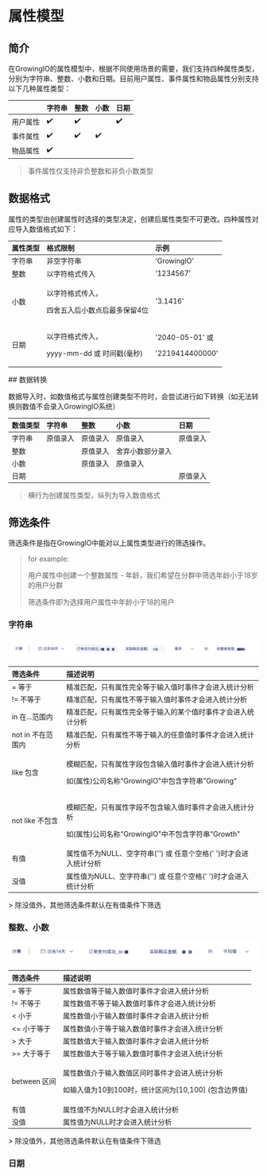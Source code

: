 # 属性模型

## 简介

在GrowingIO的属性模型中，根据不同使用场景的需要，我们支持四种属性类型，分别为字符串、整数、小数和日期。目前用户属性、事件属性和物品属性分别支持以下几种属性类型：

|  | 字符串 | 整数 | 小数 | 日期 |
| :--- | :--- | :--- | :--- | :--- |
| 用户属性 | ✔️ | ✔️ |  | ✔️ |
| 事件属性 | ✔️ | ✔️ | ✔️ |  |
| 物品属性 | ✔️ |  |  |  |

> 事件属性仅支持非负整数和非负小数类型

## 数据格式

属性的类型由创建属性时选择的类型决定，创建后属性类型不可更改。四种属性对应导入数值格式如下：

<table>
  <thead>
    <tr>
      <th style="text-align:left">&#x5C5E;&#x6027;&#x7C7B;&#x578B;</th>
      <th style="text-align:left">&#x683C;&#x5F0F;&#x9650;&#x5236;</th>
      <th style="text-align:left">&#x793A;&#x4F8B;</th>
    </tr>
  </thead>
  <tbody>
    <tr>
      <td style="text-align:left">&#x5B57;&#x7B26;&#x4E32;</td>
      <td style="text-align:left">&#x975E;&#x7A7A;&#x5B57;&#x7B26;&#x4E32;</td>
      <td style="text-align:left">&#x2018;GrowingIO&#x2019;</td>
    </tr>
    <tr>
      <td style="text-align:left">&#x6574;&#x6570;</td>
      <td style="text-align:left">&#x4EE5;&#x5B57;&#x7B26;&#x683C;&#x5F0F;&#x4F20;&#x5165;</td>
      <td style="text-align:left">&#x2018;1234567&#x2019;</td>
    </tr>
    <tr>
      <td style="text-align:left">&#x5C0F;&#x6570;</td>
      <td style="text-align:left">
        <p>&#x4EE5;&#x5B57;&#x7B26;&#x683C;&#x5F0F;&#x4F20;&#x5165;&#xFF0C;</p>
        <p>&#x56DB;&#x820D;&#x4E94;&#x5165;&#x540E;&#x5C0F;&#x6570;&#x70B9;&#x540E;&#x6700;&#x591A;&#x4FDD;&#x7559;4&#x4F4D;</p>
      </td>
      <td style="text-align:left">&apos;3.1416&apos;</td>
    </tr>
    <tr>
      <td style="text-align:left">&#x65E5;&#x671F;</td>
      <td style="text-align:left">
        <p>&#x4EE5;&#x5B57;&#x7B26;&#x683C;&#x5F0F;&#x4F20;&#x5165;&#xFF0C;</p>
        <p>yyyy-mm-dd &#x6216; &#x65F6;&#x95F4;&#x6233;(&#x6BEB;&#x79D2;)</p>
      </td>
      <td style="text-align:left">
        <p>&apos;2040-05-01&apos; &#x6216;</p>
        <p>&apos;2219414400000&apos;</p>
      </td>
    </tr>
  </tbody>
</table>## 数据转换

数据导入时，如数值格式与属性创建类型不符时，会尝试进行如下转换（如无法转换则数值不会录入GrowingIO系统）

| 数值类型 | 字符串 | 整数 | 小数 | 日期 |
| :--- | :--- | :--- | :--- | :--- |
| 字符串 | 原值录入 | 原值录入 | 原值录入 | 原值录入 |
| 整数 |  | 原值录入 | 舍弃小数部分录入 |  |
| 小数 |  | 原值录入 | 原值录入 |  |
| 日期 |  |  |  | 原值录入 |

> 横行为创建属性类型，纵列为导入数值格式

## 筛选条件

筛选条件是指在GrowingIO中能对以上属性类型进行的筛选操作。

> for example:
>
> 用户属性中创建一个整数属性 - 年龄，我们希望在分群中筛选年龄小于18岁的用户分群
>
> 筛选条件即为选择用户属性中年龄小于18的用户

### 字符串

![&#x5B57;&#x7B26;&#x4E32;&#x5C5E;&#x6027;](../../.gitbook/assets/image%20%2819%29.png)

<table>
  <thead>
    <tr>
      <th style="text-align:left">&#x7B5B;&#x9009;&#x6761;&#x4EF6;</th>
      <th style="text-align:left">&#x63CF;&#x8FF0;&#x8BF4;&#x660E;</th>
    </tr>
  </thead>
  <tbody>
    <tr>
      <td style="text-align:left">= &#x7B49;&#x4E8E;</td>
      <td style="text-align:left">&#x7CBE;&#x51C6;&#x5339;&#x914D;&#xFF0C;&#x53EA;&#x6709;&#x5C5E;&#x6027;&#x5B8C;&#x5168;&#x7B49;&#x4E8E;&#x8F93;&#x5165;&#x503C;&#x65F6;&#x4E8B;&#x4EF6;&#x624D;&#x4F1A;&#x8FDB;&#x5165;&#x7EDF;&#x8BA1;&#x5206;&#x6790;</td>
    </tr>
    <tr>
      <td style="text-align:left">!= &#x4E0D;&#x7B49;&#x4E8E;</td>
      <td style="text-align:left">&#x7CBE;&#x51C6;&#x5339;&#x914D;&#xFF0C;&#x53EA;&#x6709;&#x5C5E;&#x6027;&#x4E0D;&#x7B49;&#x4E8E;&#x8F93;&#x5165;&#x503C;&#x65F6;&#x4E8B;&#x4EF6;&#x624D;&#x4F1A;&#x8FDB;&#x5165;&#x7EDF;&#x8BA1;&#x5206;&#x6790;</td>
    </tr>
    <tr>
      <td style="text-align:left">in &#x5728;...&#x8303;&#x56F4;&#x5185;</td>
      <td style="text-align:left">&#x7CBE;&#x51C6;&#x5339;&#x914D;&#xFF0C;&#x53EA;&#x6709;&#x5C5E;&#x6027;&#x5B8C;&#x5168;&#x7B49;&#x4E8E;&#x8F93;&#x5165;&#x7684;&#x67D0;&#x4E2A;&#x503C;&#x65F6;&#x4E8B;&#x4EF6;&#x624D;&#x4F1A;&#x8FDB;&#x5165;&#x7EDF;&#x8BA1;&#x5206;&#x6790;</td>
    </tr>
    <tr>
      <td style="text-align:left">not in &#x4E0D;&#x5728;&#x8303;&#x56F4;&#x5185;</td>
      <td style="text-align:left">&#x7CBE;&#x51C6;&#x5339;&#x914D;&#xFF0C;&#x53EA;&#x6709;&#x5C5E;&#x6027;&#x4E0D;&#x7B49;&#x4E8E;&#x8F93;&#x5165;&#x7684;&#x4EFB;&#x610F;&#x503C;&#x65F6;&#x4E8B;&#x4EF6;&#x624D;&#x4F1A;&#x8FDB;&#x5165;&#x7EDF;&#x8BA1;&#x5206;&#x6790;</td>
    </tr>
    <tr>
      <td style="text-align:left">like &#x5305;&#x542B;</td>
      <td style="text-align:left">
        <p>&#x6A21;&#x7CCA;&#x5339;&#x914D;&#xFF0C;&#x53EA;&#x6709;&#x5C5E;&#x6027;&#x5B57;&#x6BB5;&#x5305;&#x542B;&#x8F93;&#x5165;&#x503C;&#x65F6;&#x4E8B;&#x4EF6;&#x624D;&#x4F1A;&#x8FDB;&#x5165;&#x7EDF;&#x8BA1;&#x5206;&#x6790;</p>
        <p>&#x5982;(&#x5C5E;&#x6027;)&#x516C;&#x53F8;&#x540D;&#x79F0;&#x201C;GrowingIO&quot;&#x4E2D;&#x5305;&#x542B;&#x5B57;&#x7B26;&#x4E32;&#x201D;Growing&quot;</p>
      </td>
    </tr>
    <tr>
      <td style="text-align:left">not like &#x4E0D;&#x5305;&#x542B;</td>
      <td style="text-align:left">
        <p>&#x6A21;&#x7CCA;&#x5339;&#x914D;&#xFF0C;&#x53EA;&#x6709;&#x5C5E;&#x6027;&#x5B57;&#x6BB5;&#x4E0D;&#x5305;&#x542B;&#x8F93;&#x5165;&#x503C;&#x65F6;&#x4E8B;&#x4EF6;&#x624D;&#x4F1A;&#x8FDB;&#x5165;&#x7EDF;&#x8BA1;&#x5206;&#x6790;</p>
        <p>&#x5982;(&#x5C5E;&#x6027;)&#x516C;&#x53F8;&#x540D;&#x79F0;&#x201C;GrowingIO&quot;&#x4E2D;&#x4E0D;&#x5305;&#x542B;&#x5B57;&#x7B26;&#x4E32;&#x201C;Growth&quot;</p>
      </td>
    </tr>
    <tr>
      <td style="text-align:left">&#x6709;&#x503C;</td>
      <td style="text-align:left">&#x5C5E;&#x6027;&#x503C;&#x4E0D;&#x4E3A;NULL&#x3001;&#x7A7A;&#x5B57;&#x7B26;&#x4E32;(&apos;&apos;)
        &#x6216; &#x4EFB;&#x610F;&#x4E2A;&#x7A7A;&#x683C;(&apos; &apos;)&#x65F6;&#x624D;&#x4F1A;&#x8FDB;&#x5165;&#x7EDF;&#x8BA1;&#x5206;&#x6790;</td>
    </tr>
    <tr>
      <td style="text-align:left">&#x6CA1;&#x503C;</td>
      <td style="text-align:left">&#x5C5E;&#x6027;&#x503C;&#x4E3A;NULL&#x3001;&#x7A7A;&#x5B57;&#x7B26;&#x4E32;(&apos;&apos;)
        &#x6216; &#x4EFB;&#x610F;&#x4E2A;&#x7A7A;&#x683C;(&apos; &apos;)&#x65F6;&#x624D;&#x4F1A;&#x8FDB;&#x5165;&#x7EDF;&#x8BA1;&#x5206;&#x6790;</td>
    </tr>
  </tbody>
</table>> 除没值外，其他筛选条件默认在有值条件下筛选

### 整数、小数

![&#x6574;&#x6570;&#x5C5E;&#x6027;](../../.gitbook/assets/image%20%28132%29.png)

<table>
  <thead>
    <tr>
      <th style="text-align:left">&#x7B5B;&#x9009;&#x6761;&#x4EF6;</th>
      <th style="text-align:left">&#x63CF;&#x8FF0;&#x8BF4;&#x660E;</th>
    </tr>
  </thead>
  <tbody>
    <tr>
      <td style="text-align:left">= &#x7B49;&#x4E8E;</td>
      <td style="text-align:left">&#x5C5E;&#x6027;&#x6570;&#x503C;&#x7B49;&#x4E8E;&#x8F93;&#x5165;&#x6570;&#x503C;&#x65F6;&#x4E8B;&#x4EF6;&#x624D;&#x4F1A;&#x8FDB;&#x5165;&#x7EDF;&#x8BA1;&#x5206;&#x6790;</td>
    </tr>
    <tr>
      <td style="text-align:left">!= &#x4E0D;&#x7B49;&#x4E8E;</td>
      <td style="text-align:left">&#x5C5E;&#x6027;&#x6570;&#x503C;&#x4E0D;&#x7B49;&#x4E8E;&#x8F93;&#x5165;&#x6570;&#x503C;&#x65F6;&#x4E8B;&#x4EF6;&#x624D;&#x4F1A;&#x8FDB;&#x5165;&#x7EDF;&#x8BA1;&#x5206;&#x6790;</td>
    </tr>
    <tr>
      <td style="text-align:left">&lt; &#x5C0F;&#x4E8E;</td>
      <td style="text-align:left">&#x5C5E;&#x6027;&#x6570;&#x503C;&#x5C0F;&#x4E8E;&#x8F93;&#x5165;&#x6570;&#x503C;&#x65F6;&#x4E8B;&#x4EF6;&#x624D;&#x4F1A;&#x8FDB;&#x5165;&#x7EDF;&#x8BA1;&#x5206;&#x6790;</td>
    </tr>
    <tr>
      <td style="text-align:left">&lt;= &#x5C0F;&#x4E8E;&#x7B49;&#x4E8E;</td>
      <td style="text-align:left">&#x5C5E;&#x6027;&#x6570;&#x503C;&#x5C0F;&#x4E8E;&#x7B49;&#x4E8E;&#x8F93;&#x5165;&#x6570;&#x503C;&#x65F6;&#x4E8B;&#x4EF6;&#x624D;&#x4F1A;&#x8FDB;&#x5165;&#x7EDF;&#x8BA1;&#x5206;&#x6790;</td>
    </tr>
    <tr>
      <td style="text-align:left">&gt; &#x5927;&#x4E8E;</td>
      <td style="text-align:left">&#x5C5E;&#x6027;&#x6570;&#x503C;&#x5927;&#x4E8E;&#x8F93;&#x5165;&#x6570;&#x503C;&#x65F6;&#x4E8B;&#x4EF6;&#x624D;&#x4F1A;&#x8FDB;&#x5165;&#x7EDF;&#x8BA1;&#x5206;&#x6790;</td>
    </tr>
    <tr>
      <td style="text-align:left">&gt;= &#x5927;&#x4E8E;&#x7B49;&#x4E8E;</td>
      <td style="text-align:left">&#x5C5E;&#x6027;&#x6570;&#x503C;&#x5927;&#x4E8E;&#x7B49;&#x4E8E;&#x8F93;&#x5165;&#x6570;&#x503C;&#x65F6;&#x4E8B;&#x4EF6;&#x624D;&#x4F1A;&#x8FDB;&#x5165;&#x7EDF;&#x8BA1;&#x5206;&#x6790;</td>
    </tr>
    <tr>
      <td style="text-align:left">between &#x533A;&#x95F4;</td>
      <td style="text-align:left">
        <p>&#x5C5E;&#x6027;&#x6570;&#x503C;&#x4ECB;&#x4E8E;&#x8F93;&#x5165;&#x6570;&#x503C;&#x533A;&#x95F4;&#x65F6;&#x4E8B;&#x4EF6;&#x624D;&#x4F1A;&#x8FDB;&#x5165;&#x7EDF;&#x8BA1;&#x5206;&#x6790;</p>
        <p>&#x5982;&#x8F93;&#x5165;&#x503C;&#x4E3A;10&#x5230;100&#x65F6;&#xFF0C;&#x7EDF;&#x8BA1;&#x533A;&#x95F4;&#x4E3A;[10,100]
          (&#x5305;&#x542B;&#x8FB9;&#x754C;&#x503C;)</p>
      </td>
    </tr>
    <tr>
      <td style="text-align:left">&#x6709;&#x503C;</td>
      <td style="text-align:left">&#x5C5E;&#x6027;&#x503C;&#x4E0D;&#x4E3A;NULL&#x65F6;&#x624D;&#x4F1A;&#x8FDB;&#x5165;&#x7EDF;&#x8BA1;&#x5206;&#x6790;</td>
    </tr>
    <tr>
      <td style="text-align:left">&#x6CA1;&#x503C;</td>
      <td style="text-align:left">&#x5C5E;&#x6027;&#x503C;&#x4E3A;NULL&#x65F6;&#x624D;&#x4F1A;&#x8FDB;&#x5165;&#x7EDF;&#x8BA1;&#x5206;&#x6790;</td>
    </tr>
  </tbody>
</table>> 除没值外，其他筛选条件默认在有值条件下筛选

### 日期













